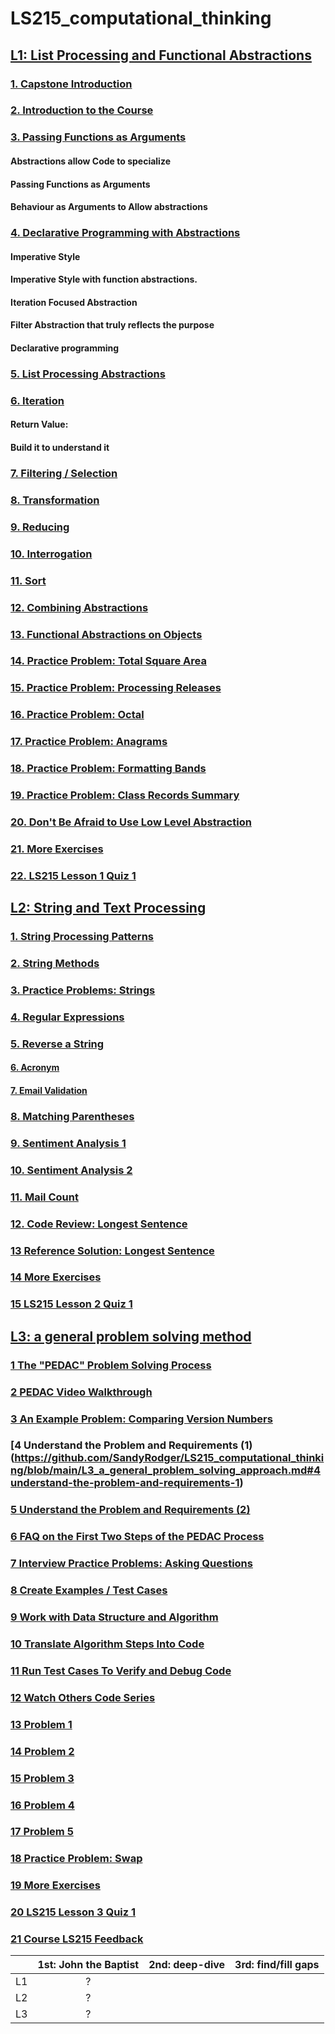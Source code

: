 # LS215_computational_thinking

## [L1: List Processing and Functional Abstractions](https://launchschool.com/lessons/bfc761bc/assignments)


### [1. Capstone Introduction](https://launchschool.com/lessons/bfc761bc/assignments/db0064bc)
### [2. Introduction to the Course](https://launchschool.com/lessons/bfc761bc/assignments/9a962c82)
### [3. Passing Functions as Arguments](https://launchschool.com/lessons/bfc761bc/assignments/96acf6be)

#### Abstractions allow Code to specialize

#### Passing Functions as Arguments

#### Behaviour as Arguments to Allow abstractions

### [4. Declarative Programming with Abstractions](https://launchschool.com/lessons/bfc761bc/assignments/d07e9b27)

#### Imperative Style

#### Imperative Style with function abstractions.

#### Iteration Focused Abstraction

#### Filter Abstraction that truly reflects the purpose

#### Declarative programming

### [5. List Processing Abstractions](https://launchschool.com/lessons/bfc761bc/assignments/d2af4ac0)


### [6. Iteration](https://launchschool.com/lessons/bfc761bc/assignments/477b4eea)

#### Return Value:

#### Build it to understand it

### [7. Filtering / Selection](https://launchschool.com/lessons/bfc761bc/assignments/c6f3935e)

### [8. Transformation](https://launchschool.com/lessons/bfc761bc/assignments/68c901d9)


### [9. Reducing](https://launchschool.com/lessons/bfc761bc/assignments/32501eac)

### [10. Interrogation](https://launchschool.com/lessons/bfc761bc/assignments/c81a7804)

### [11. Sort](https://launchschool.com/lessons/bfc761bc/assignments/936f8325)
### [12. Combining Abstractions](https://launchschool.com/lessons/bfc761bc/assignments/6e5fb053)

### [13. Functional Abstractions on Objects](https://launchschool.com/lessons/bfc761bc/assignments/37649326)

### [14. Practice Problem: Total Square Area](https://launchschool.com/lessons/bfc761bc/assignments/54616106)

### [15. Practice Problem: Processing Releases](https://launchschool.com/lessons/bfc761bc/assignments/801985a4)

### [16. Practice Problem: Octal](https://launchschool.com/lessons/bfc761bc/assignments/b1e4e00d)

### [17. Practice Problem: Anagrams](https://launchschool.com/lessons/bfc761bc/assignments/b3d2a692)

### [18. Practice Problem: Formatting Bands](https://launchschool.com/lessons/bfc761bc/assignments/7b314293)

### [19. Practice Problem: Class Records Summary](https://launchschool.com/lessons/bfc761bc/assignments/ff1533e4)

### [20. Don't Be Afraid to Use Low Level Abstraction](https://launchschool.com/lessons/bfc761bc/assignments/4f67c44f)

### [21. More Exercises](https://launchschool.com/lessons/bfc761bc/assignments/0772a1d7)
### [22. LS215 Lesson 1 Quiz 1](https://launchschool.com/lessons/bfc761bc/assignments/82333670)

## [L2: String and Text Processing](https://launchschool.com/lessons/08996120/assignments)

###  [1. String Processing Patterns](https://launchschool.com/lessons/08996120/assignments/da21fd18)

### [2.	String Methods](https://launchschool.com/lessons/08996120/assignments/deb5d37b)

### [3.	Practice Problems: Strings](https://launchschool.com/lessons/08996120/assignments/b674f41e)
### [4.	Regular Expressions](https://launchschool.com/lessons/08996120/assignments/0a36d422)

### [5.	Reverse a String](https://launchschool.com/lessons/08996120/assignments/27270b8d)

#### [6. Acronym](https://launchschool.com/lessons/08996120/assignments/e06e683a)

#### [7. Email Validation](https://launchschool.com/lessons/08996120/assignments/7bb83747)



### [8.	Matching Parentheses](https://launchschool.com/lessons/08996120/assignments/bb6d711f)
### [9.	Sentiment Analysis 1](https://launchschool.com/lessons/08996120/assignments/46f6d954)

### [10.	Sentiment Analysis 2](https://launchschool.com/lessons/08996120/assignments/74d8d8ca)

### [11. Mail Count](https://launchschool.com/lessons/08996120/assignments/b425bdee)

### [12. Code Review: Longest Sentence](https://launchschool.com/lessons/08996120/assignments/ef3b41db)

### [13	Reference Solution: Longest Sentence](https://launchschool.com/lessons/08996120/assignments/ef3b41db)
### [14	More Exercises](https://launchschool.com/lessons/08996120/assignments/2986a10c)

### [15	LS215 Lesson 2 Quiz 1](https://launchschool.com/lessons/08996120/assignments/dcc8e445)

## [L3: a general problem solving method](https://github.com/SandyRodger/LS215_computational_thinking/blob/main/L3_a_general_problem_solving_approach.md)
### [1	The "PEDAC" Problem Solving Process](https://github.com/SandyRodger/LS215_computational_thinking/blob/main/L3_a_general_problem_solving_approach.md#1the-pedac-problem-solving-process)
### [2	PEDAC Video Walkthrough](https://github.com/SandyRodger/LS215_computational_thinking/blob/main/L3_a_general_problem_solving_approach.md#2pedac-video-walkthrough)
### [3	An Example Problem: Comparing Version Numbers](https://github.com/SandyRodger/LS215_computational_thinking/blob/main/L3_a_general_problem_solving_approach.md#3an-example-problem-comparing-version-numbers)
### [4	Understand the Problem and Requirements (1)(https://github.com/SandyRodger/LS215_computational_thinking/blob/main/L3_a_general_problem_solving_approach.md#4understand-the-problem-and-requirements-1)
### [5	Understand the Problem and Requirements (2)](https://github.com/SandyRodger/LS215_computational_thinking/blob/main/L3_a_general_problem_solving_approach.md#5understand-the-problem-and-requirements-2)
### [6	FAQ on the First Two Steps of the PEDAC Process](https://github.com/SandyRodger/LS215_computational_thinking/blob/main/L3_a_general_problem_solving_approach.md#6faq-on-the-first-two-steps-of-the-pedac-process)
### [7	Interview Practice Problems: Asking Questions](https://github.com/SandyRodger/LS215_computational_thinking/blob/main/L3_a_general_problem_solving_approach.md#7interview-practice-problems-asking-questions)
### [8	Create Examples / Test Cases](https://github.com/SandyRodger/LS215_computational_thinking/blob/main/L3_a_general_problem_solving_approach.md#8create-examples--test-cases)
### [9	Work with Data Structure and Algorithm](https://github.com/SandyRodger/LS215_computational_thinking/blob/main/L3_a_general_problem_solving_approach.md#9work-with-data-structure-and-algorithm)
### [10	Translate Algorithm Steps Into Code](https://github.com/SandyRodger/LS215_computational_thinking/blob/main/L3_a_general_problem_solving_approach.md#10translate-algorithm-steps-into-code)
### [11	Run Test Cases To Verify and Debug Code](https://github.com/SandyRodger/LS215_computational_thinking/blob/main/L3_a_general_problem_solving_approach.md#11run-test-cases-to-verify-and-debug-code)
### [12	Watch Others Code Series](https://github.com/SandyRodger/LS215_computational_thinking/blob/main/L3_a_general_problem_solving_approach.md#12watch-others-code-series)
### [13	Problem 1](https://github.com/SandyRodger/LS215_computational_thinking/blob/main/L3_a_general_problem_solving_approach.md#13problem-1)
### [14	Problem 2](https://github.com/SandyRodger/LS215_computational_thinking/blob/main/L3_a_general_problem_solving_approach.md#14problem-2)
### [15	Problem 3](https://github.com/SandyRodger/LS215_computational_thinking/blob/main/L3_a_general_problem_solving_approach.md#15problem-3)
### [16	Problem 4](https://github.com/SandyRodger/LS215_computational_thinking/blob/main/L3_a_general_problem_solving_approach.md#16problem-4)
### [17	Problem 5](https://github.com/SandyRodger/LS215_computational_thinking/blob/main/L3_a_general_problem_solving_approach.md#17problem-5)
### [18	Practice Problem: Swap](https://github.com/SandyRodger/LS215_computational_thinking/blob/main/L3_a_general_problem_solving_approach.md#18practice-problem-swap)
### [19	More Exercises](https://github.com/SandyRodger/LS215_computational_thinking/blob/main/L3_a_general_problem_solving_approach.md#19more-exercises)
### [20	LS215 Lesson 3 Quiz 1](https://github.com/SandyRodger/LS215_computational_thinking/blob/main/L3_a_general_problem_solving_approach.md#20ls215-lesson-3-quiz-1)
### [21	Course LS215 Feedback](https://github.com/SandyRodger/LS215_computational_thinking/blob/main/L3_a_general_problem_solving_approach.md#21course-ls215-feedback)


|  | 1st: John the Baptist | 2nd: deep-dive | 3rd: find/fill gaps |
| :--- | :---: | :---: | :---: | 
| L1 | ? |||
| L2 | ? |||
| L3 | ? |||
